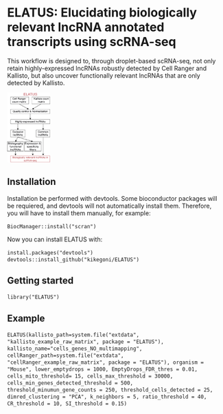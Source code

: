 # ELATUS: Elucidating biologically relevant lncRNA annotated transcripts using scRNA-seq

This workflow is designed to, through droplet-based scRNA-seq, not only retain highly-expressed lncRNAs robustly detected by Cell Ranger and Kallisto, but also uncover functionally relevant lncRNAs that are only detected by Kallisto. 

<img src='inst/extdata/ELATUS_workflow.png' width='100'>


## Installation
Installation be performed with devtools. Some bioconductor packages will be requiered, and devtools will not automatically install them. Therefore, you will have to install them manually, for example:
```{r}
BiocManager::install("scran")
```
Now you can install ELATUS with:
```{r}
install.packages("devtools")
devtools::install_github("kikegoni/ELATUS")
```

## Getting started
```{r}
library("ELATUS")
```

## Example
```{r}
ELATUS(kallisto_path=system.file("extdata", "kallisto_example_raw_matrix", package = "ELATUS"), kallisto_name="cells_genes_NO_multimapping", cellRanger_path=system.file("extdata", "cellRanger_example_raw_matrix", package = "ELATUS"), organism = "Mouse", lower_emptydrops = 1000, EmptyDrops_FDR_thres = 0.01, cells_mito_threshold= 15, cells_max_threshold = 30000, cells_min_genes_detected_threshold = 500, threshold_minumun_gene_counts = 250, threshold_cells_detected = 25, dimred_clustering = "PCA", k_neighbors = 5, ratio_threshold = 40, CR_threshold = 10, SI_threshold = 0.15)
```


